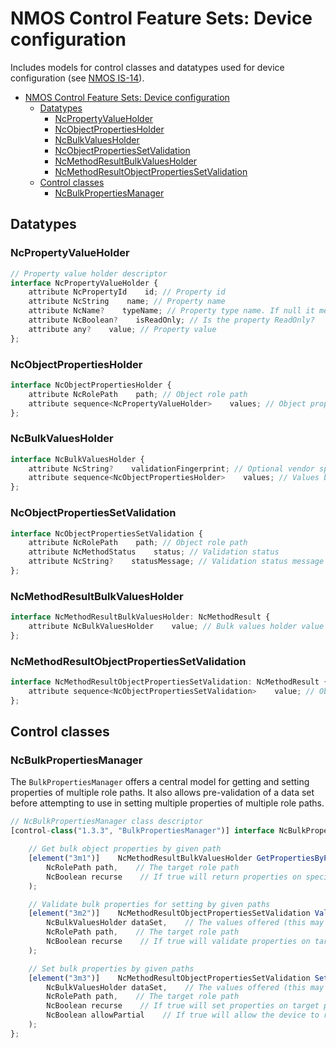 # NMOS Control Feature Sets: Device configuration

Includes models for control classes and datatypes used for device configuration (see [NMOS IS-14](https://specs.amwa.tv/is-14/)).

- [NMOS Control Feature Sets: Device configuration](#nmos-control-feature-sets-device-configuration)
  - [Datatypes](#datatypes)
    - [NcPropertyValueHolder](#ncpropertyvalueholder)
    - [NcObjectPropertiesHolder](#ncobjectpropertiesholder)
    - [NcBulkValuesHolder](#ncbulkvaluesholder)
    - [NcObjectPropertiesSetValidation](#ncobjectpropertiessetvalidation)
    - [NcMethodResultBulkValuesHolder](#ncmethodresultbulkvaluesholder)
    - [NcMethodResultObjectPropertiesSetValidation](#ncmethodresultobjectpropertiessetvalidation)
  - [Control classes](#control-classes)
    - [NcBulkPropertiesManager](#ncbulkpropertiesmanager)

## Datatypes

### NcPropertyValueHolder

```typescript
// Property value holder descriptor
interface NcPropertyValueHolder {
    attribute NcPropertyId    id; // Property id
    attribute NcString    name; // Property name
    attribute NcName?    typeName; // Property type name. If null it means the type is any
    attribute NcBoolean?    isReadOnly; // Is the property ReadOnly?
    attribute any?    value; // Property value
};
```

### NcObjectPropertiesHolder

```typescript
interface NcObjectPropertiesHolder {
    attribute NcRolePath    path; // Object role path
    attribute sequence<NcPropertyValueHolder>    values; // Object properties values
};
```

### NcBulkValuesHolder

```typescript
interface NcBulkValuesHolder {
    attribute NcString?    validationFingerprint; // Optional vendor specific fingerprinting mechanism used for validation purposes
    attribute sequence<NcObjectPropertiesHolder>    values; // Values by rolePath
};
```

### NcObjectPropertiesSetValidation

```typescript
interface NcObjectPropertiesSetValidation {
    attribute NcRolePath    path; // Object role path
    attribute NcMethodStatus    status; // Validation status
    attribute NcString?    statusMessage; // Validation status message
};
```

### NcMethodResultBulkValuesHolder

```typescript
interface NcMethodResultBulkValuesHolder: NcMethodResult {
    attribute NcBulkValuesHolder    value; // Bulk values holder value
};
```

### NcMethodResultObjectPropertiesSetValidation

```typescript
interface NcMethodResultObjectPropertiesSetValidation: NcMethodResult {
    attribute sequence<NcObjectPropertiesSetValidation>    value; // Object properties set path validations
};
```

## Control classes

### NcBulkPropertiesManager

The `BulkPropertiesManager` offers a central model for getting and setting properties of multiple role paths.
It also allows pre-validation of a data set before attempting to use in setting multiple properties of multiple role paths.

```typescript
// NcBulkPropertiesManager class descriptor
[control-class("1.3.3", "BulkPropertiesManager")] interface NcBulkPropertiesManager: NcManager {

    // Get bulk object properties by given path
    [element("3m1")]    NcMethodResultBulkValuesHolder GetPropertiesByPath(
        NcRolePath path,    // The target role path
        NcBoolean recurse    // If true will return properties on specified path and all the nested paths
    );

    // Validate bulk properties for setting by given paths
    [element("3m2")]    NcMethodResultObjectPropertiesSetValidation ValidateSetPropertiesByPath(
        NcBulkValuesHolder dataSet,    // The values offered (this may include read-only values and also paths which are not the target role path)
        NcRolePath path,    // The target role path
        NcBoolean recurse    // If true will validate properties on target path and all the nested paths
    );

    // Set bulk properties by given paths
    [element("3m3")]    NcMethodResultObjectPropertiesSetValidation SetPropertiesByPath(
        NcBulkValuesHolder dataSet,    // The values offered (this may include read-only values and also paths which are not the target role path)
        NcRolePath path,    // The target role path
        NcBoolean recurse    // If true will set properties on target path and all the nested paths
        NcBoolean allowPartial    // If true will allow the device to restore partially only the role paths which pass validation
    );
};
```
